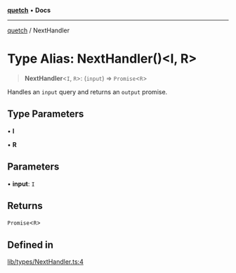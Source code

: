 [**quetch**](../README.md) • **Docs**

***

[quetch](../README.md) / NextHandler

# Type Alias: NextHandler()\<I, R\>

> **NextHandler**\<`I`, `R`\>: (`input`) => `Promise`\<`R`\>

Handles an `input` query and returns an `output` promise.

## Type Parameters

• **I**

• **R**

## Parameters

• **input**: `I`

## Returns

`Promise`\<`R`\>

## Defined in

[lib/types/NextHandler.ts:4](https://github.com/nevoland/quetch/blob/4c3c4d08a348f3317d0dfdffa7516132c18306c7/lib/types/NextHandler.ts#L4)
